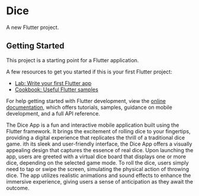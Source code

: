# Dice


A new Flutter project.

## Getting Started

This project is a starting point for a Flutter application.

A few resources to get you started if this is your first Flutter project:

- [Lab: Write your first Flutter app](https://docs.flutter.dev/get-started/codelab)
- [Cookbook: Useful Flutter samples](https://docs.flutter.dev/cookbook)

For help getting started with Flutter development, view the
[online documentation](https://docs.flutter.dev/), which offers tutorials,
samples, guidance on mobile development, and a full API reference.

The Dice App is a fun and interactive mobile application built using the Flutter framework. It brings the excitement of rolling dice to your fingertips, providing a digital experience that replicates the thrill of a traditional dice game. ith its sleek and user-friendly interface, the Dice App offers a visually appealing design that captures the essence of real dice. Upon launching the app, users are greeted with a virtual dice board that displays one or more dice, depending on the selected game mode. To roll the dice, users simply need to tap or swipe the screen, simulating the physical action of throwing dice. The app utilizes realistic animations and sound effects to enhance the immersive experience, giving users a sense of anticipation as they await the outcome.
